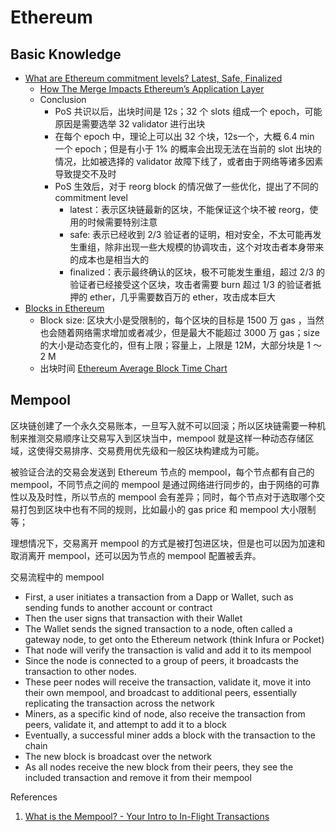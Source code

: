 # Ethereum

## Basic Knowledge

- [What are Ethereum commitment levels? Latest, Safe, Finalized](https://www.alchemy.com/overviews/ethereum-commitment-levels)
  - [How The Merge Impacts Ethereum’s Application Layer](https://blog.ethereum.org/2021/11/29/how-the-merge-impacts-app-layer)
  - Conclusion
    - PoS 共识以后，出块时间是 12s；32 个 slots 组成一个 epoch，可能原因是需要选举 32 validator 进行出块
    - 在每个 epoch 中，理论上可以出 32 个块，12s一个，大概 6.4 min 一个 epoch；但是有小于 1% 的概率会出现无法在当前的 slot 出块的情况，比如被选择的 validator 故障下线了，或者由于网络等诸多因素导致提交不及时
    - PoS 生效后，对于 reorg block 的情况做了一些优化，提出了不同的 commitment level
      - latest：表示区块链最新的区块，不能保证这个块不被 reorg，使用的时候需要特别注意
      - safe: 表示已经收到 2/3 验证者的证明，相对安全，不太可能再发生重组，除非出现一些大规模的协调攻击，这个对攻击者本身带来的成本也是相当大的
      - finalized：表示最终确认的区块，极不可能发生重组，超过 2/3 的验证者已经接受这个区块，攻击者需要 burn 超过 1/3 的验证者抵押的 ether，几乎需要数百万的 ether，攻击成本巨大
- [Blocks in Ethereum](https://ethereum.org/en/developers/docs/blocks/)
  - Block size: 区块大小是受限制的，每个区块的目标是 1500 万 gas ，当然也会随着网络需求增加或者减少，但是最大不能超过 3000 万 gas；size 的大小是动态变化的，但有上限；容量上，上限是 12M，大部分块是 1 ～2 M
  - 出块时间 [Ethereum Average Block Time Chart](https://etherscan.io/chart/blocktime)



## Mempool

区块链创建了一个永久交易账本，一旦写入就不可以回滚；所以区块链需要一种机制来推测交易顺序让交易写入到区块当中，mempool 就是这样一种动态存储区域，这使得交易排序、交易费用优先级和一般区块构建成为可能。

被验证合法的交易会发送到 Ethereum 节点的 mempool，每个节点都有自己的 mempool，不同节点之间的 mempool 是通过网络进行同步的，由于网络的可靠性以及及时性，所以节点的 mempool 会有差异；同时，每个节点对于选取哪个交易打包到区块中也有不同的规则，比如最小的 gas price 和 mempool 大小限制等；

理想情况下，交易离开 mempool 的方式是被打包进区块，但是也可以因为加速和取消离开 mempool，还可以因为节点的 mempool 配置被丢弃。



交易流程中的 mempool 

- First, a user initiates a transaction from a Dapp or Wallet, such as sending funds to another account or contract
- Then the user signs that transaction with their Wallet
- The Wallet sends the signed transaction to a node, often called a gateway node, to get onto the Ethereum network (think Infura or Pocket)
- That node will verify the transaction is valid and add it to its mempool
- Since the node is connected to a group of peers, it broadcasts the transaction to other nodes.
- These peer nodes will receive the transaction, validate it, move it into their own mempool, and broadcast to additional peers, essentially replicating the transaction across the network
- Miners, as a specific kind of node, also receive the transaction from peers, validate it, and attempt to add it to a block
- Eventually, a successful miner adds a block with the transaction to the chain
- The new block is broadcast over the network
- As all nodes receive the new block from their peers, they see the included transaction and remove it from their mempool



References

1. [What is the Mempool? - Your Intro to In-Flight Transactions](https://www.blocknative.com/blog/mempool-intro)


